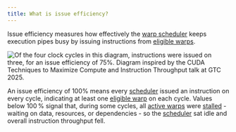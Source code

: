```yaml
---
title: What is issue efficiency?
---
```


Issue efficiency measures how effectively the
[warp scheduler](/gpu-glossary/device-hardware/warp-scheduler) keeps execution
pipes busy by issuing instructions from
[eligible warps](/gpu-glossary/perf/warp-execution-state).

![Of the four clock cycles in this diagram, instructions were issued on three, for an issue efficiency of 75%. Diagram inspired by the [*CUDA Techniques to Maximize Compute and Instruction Throughput*](https://www.nvidia.com/en-us/on-demand/session/gtc25-s72685/) talk at GTC 2025.](themed-image://cycles.svg)

An issue efficiency of 100% means every
[scheduler](/gpu-glossary/device-hardware/warp-scheduler) issued an instruction
on every cycle, indicating at least one
[eligible warp](/gpu-glossary/perf/warp-execution-state) on each cycle. Values
below 100 % signal that, during some cycles, all
[active warps](/gpu-glossary/perf/warp-execution-state) were
[stalled](/gpu-glossary/perf/warp-execution-state) - waiting on data, resources,
or dependencies - so the
[scheduler](/gpu-glossary/device-hardware/warp-scheduler) sat idle and overall
instruction throughput fell.
